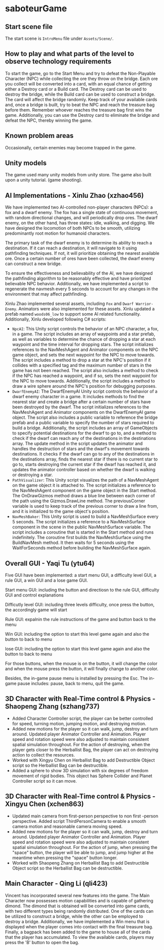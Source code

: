 # saboteurGame

## Start scene file
The start scene is `IntroMenu` file under `Assets/Scene/`.

## How to play and what parts of the level to observe technology requirements
To start the game, go to the Start Menu and try to defeat the Non-Playable Character (NPC) while collecting the ore they throw on the bridge. Each ore you collect will be converted into a card, with an equal chance of getting either a Destroy card or a Build card. The Destroy card can be used to destroy the bridge, while the Build card can be used to construct a bridge. The card will affect the bridge randomly. Keep track of your available cards and, once a bridge is built, try to beat the NPC and reach the treasure bag before them. Remember whoever reaches the treasure bag first wins the game.  Additionally, you can use the Destroy card to eliminate the bridge and defeat the NPC, thereby winning the game.

## Known problem areas
Occasionally, certain enemies may become trapped in the game.

## Unity models
The game used many unity models from unity store.
The game also built upon a unity tutorial. (game shooting).

## AI Implementations - Xinlu Zhao (xzhao456)
We have implemented two AI-controlled non-player characters (NPCs): a fox and a dwarf enemy. The fox has a single state of continuous movement, with random directional changes, and will periodically drop ores. The dwarf enemy, on the other hand, has three states: idle, walking, and digging. We have designed the locomotion of both NPCs to be smooth, utilizing predominantly root motion for humanoid characters.

The primary task of the dwarf enemy is to determine its ability to reach a destination. If it can reach a destination, it will navigate to it using pathfinding techniques. If not, it will prioritize obtaining the nearest available ore. Once a certain number of ores have been collected, the dwarf enemy can construct a new bridge.

To ensure the effectiveness and believability of the AI, we have designed the pathfinding algorithm to be reasonably effective and have prioritized believable NPC behavior. Additionally, we have implemented a script to regenerate the navmesh every 5 seconds to account for any changes in the environment that may affect pathfinding.

Xinlu Zhao implemented several assets, including `Fox` and `Dwarf Warrior-Enemy`. Animators were also implemented for these assets. Xinlu updated a prefab named `woods06_low` to support some AI related functionality. Additionally, Xinlu developed following C# scripts:
- `NpcAI`: 
    This Unity script controls the behavior of an NPC character, a fox, in a game. The script includes an array of waypoints and a star prefab, as well as variables to determine the chance of dropping a star at each waypoint and the time interval for dropping stars. The script initializes references to the NavMeshAgent and Animator components on the NPC game object, and sets the next waypoint for the NPC to move towards. The script includes a method to drop a star at the NPC's position if it collides with a specified tag and the maximum number of stars in the game has not been reached. The script also includes a method to check if the NPC has reached a waypoint, and if so, sets the next waypoint for the NPC to move towards. Additionally, the script includes a method to draw a wire sphere around the NPC's position for debugging purposes.
- `DwarfEnemyAI`:
    The DwarfEnemyAI Unity script controls the behavior of a dwarf enemy character in a game. It includes methods to find the nearest star and create a bridge after a certain number of stars have been destroyed by the dwarf. The script initializes references to the NavMeshAgent and Animator components on the DwarfEnemyAI game object. The script also includes a public variable to reference the bridge prefab and a public variable to specify the number of stars required to build a bridge. Additionally, the script includes an array of GameObjects to specify potential destinations for the dwarf to go to, and a method to check if the dwarf can reach any of the destinations in the destinations array. The update method in the script updates the animator and handles the destruction of stars and the dwarf's movement towards destinations. It checks if the dwarf can go to any of the destinations in the destinations array, finds the nearest star if there is no current star to go to, starts destroying the current star if the dwarf has reached it, and updates the animator controller based on whether the dwarf is walking or destroying a star.
- `PathVisualizer`:
    This Unity script visualizes the path of a NavMeshAgent on the game object it is attached to. The script initializes a reference to the NavMeshAgent component on the game object in the Start method. The OnDrawGizmos method draws a blue line between each corner of the path using the Gizmos.DrawLine method. The previousCorner variable is used to keep track of the previous corner to draw a line from, and it is initialized to the game object's position.
- `NavMeshBaker`:
    This Unity script is used to build a NavMeshSurface every 5 seconds. The script initializes a reference to a NavMeshSurface component in the scene in the public NavMeshSurface variable. The script includes a coroutine that is started in the Start method and runs indefinitely. The coroutine first builds the NavMeshSurface using the BuildNavMesh method. It then waits for 5 seconds using the WaitForSeconds method before building the NavMeshSurface again.
    
## Overall GUI - Yaqi Tu (ytu64)
Five GUI have been implemented: a start menu GUI, a difficulty level GUI, a rule GUI, a win GUI and a lose game GUI.

Start menu GUI: including the button and directiosn to the rule GUI, difficulty GUI and control explanations

Difficutly level GUI: including three levels difficulty, once press the button, the accordingly game will start

Rule GUI: expalnin the rule instructions of the game and button back to the menu

Win GUI: including the option to start this level game again and also the button to back to menu

lose GUI: including the option to start this level game again and also the button to back to menu

For those buttons, when the mouse is on the button, it will change the color and when the mouse press the button, it will finally change to another color.

Besides, the in-game pause menu is installed by pressing the Esc. The in-game pause includes: pause, back to menu, quit the game.

## 3D Character with Real-Time control & Physics - Shaopeng Zhang (szhang737)
- Added Character Controller script, the player can be better controlled for speed, turning motion, jumping motion, and destroying motion.
- Added new motions for the player so it can walk, jump, destroy and turn around. Updated player Animator Controller and Animation. Player speed and rotation speed were also adjusted to maintain consistent spatial simulation throughout. For the action of destroying, when the player gets closer to the Herballist Bag, the player can act on destroying action to collect the resources.
- Worked with Xingyu Chen on Herballist Bag to add Destructible Object script so the Herballist Bag can be destructible.
- Added a sphere to show 3D simulation with six degrees of freedom movement of rigid bodies. This object has Sphere Collider and Planet Controller script so it can move.

## 3D Character with Real-Time control & Physics - Xingyu Chen (xchen863)
- Updated main camera from first-person perspective to non first -person perspective. Added script ThirdPersonCamera to enable a smooth camera motion and reasonable camera moving speed.
- Added new motions for the player so it can walk, jump, destroy and turn around. Updated player Animator Controller and Animation. Player speed and rotation speed were also adjusted to maintain consistent spatial simulation throughout. For the action of jump, when pressing the "space" button, the player will be able to jump, and jump higher at the meantime when pressing the "space" button longer.
- Worked with Shaopeng Zhang on Herballist Bag to add Destructible Object script so the Herballist Bag can be destructible.

## Main Character - Qing Li  (qli423)

Vincent has incorporated several new features into the game. The Main Character now possesses motion capabilities and is capable of gathering dimond. The dimond that is obtained will be converted into game cards, with two different types being randomly distributed. One of the cards can be utilized to construct a bridge, while the other can be employed to destroy a bridge. Additionally, we have implemented a Win menu that is displayed when the player comes into contact with the final treasure bag. Finally, a bagpack has been added to the game to house all of the cards that the player has accumulated. To view the available cards, players may press the 'B' button to open the bag.
